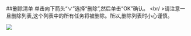 ##删除清单
单击向下箭头“∨”选择“删除”,然后单击“OK”确认。
<br/ >请注意一旦删除列表,这个列表中的所有任务将被删除。所以,删除列表时小心谨慎。

![](../images/image2.46.png)
